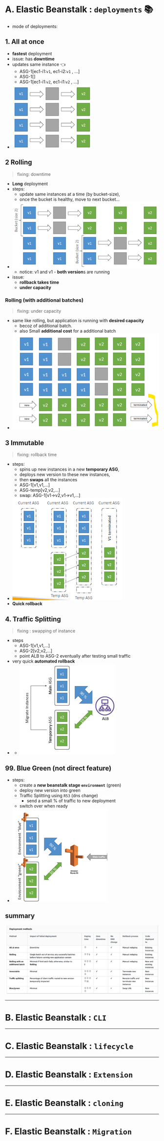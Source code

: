 # A. Elastic Beanstalk : `deployments` :books:
- mode of deployments:
## 1. All at once
- **fastest**  deployment
- issue: has  **downtime**
- updates same instance :point_left:
  - ASG-1[ec1-i1:`v1`, ec1-i2:`v1` , ...]
  - ASG-1[]
  - ASG-1[ec1-i1:`v2`, ec1-i1:`v2` , ...]
- ![img_1.png](../99_img/dva/beanstalk/01/img_1.png)

## 2 Rolling
> fixing: downtime
- **Long** deployment
- steps:
  - update same instances at a time (by bucket-size), 
  - once the bucket is healthy, move to next bucket...
- ![img_2.png](../99_img/dva/beanstalk/01/img_2.png)
  - notice: v1 and v1 - **both version**s are running
- issue:
  - **rollback takes time**
  - **under capacity**

### Rolling (with additional batches)
> fixing: under capacity
- same like rolling, but application is running with **desired capacity**
  - becoz of additional batch.
  - also Small **additional cost** for a additional batch
- ![img_3.png](../99_img/dva/beanstalk/01/img_3.png)

## 3 Immutable 
> fixing: rollback time
- steps:
  - spins up new instances in a new **temporary ASG**, 
  - deploys new version to these new instances,
  - then **swaps** all the instances
  - ASG-1[v1,v1,...]
  - ASG-temp[v2,v2,...]
  - swap: ASG-1[v1->v2,v1->v1,...]
- ![img_4.png](../99_img/dva/beanstalk/01/img_4.png)
- **Quick rollback**

## 4. Traffic Splitting
> fixing : swapping of instance
- steps
  - ASG-1[v1,v1,...]
  - ASG-2[v2,v2,...]
  - point ALB to ASG-2 eventually after testing small traffic
- very quick **automated rollback**
- - ![img_4.png](../99_img/dva/beanstalk/01/img_7.png)

## 99. Blue Green (not direct feature)
- steps:
  - create a **new beanstalk stage `environment`** (green)
  - deploy new version into green
  - Traffic Splitting using `R53` (dns change)
    - send a small % of traffic to new deployment
  - switch over when ready
- ![img_5.png](../99_img/dva/beanstalk/01/img_5.png)

## summary
![img_6.png](../99_img/dva/beanstalk/01/img_6.png)

---
# B. Elastic Beanstalk : `CLI`

---
# C. Elastic Beanstalk : `lifecycle`

---
# D. Elastic Beanstalk : `Extension`

---
# E. Elastic Beanstalk : `cloning`

---
# F. Elastic Beanstalk : `Migration`
